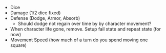 - Dice
- Damage (1/2 dice fixed)
- Defense (Dodge, Armor, Absorb)
   - Should dodge not regain over time by by character movement? 
- When character life gone, remove. Setup fail state and repeat state (for now)
- Movement Speed (how much of a turn do you spend moving one square)
